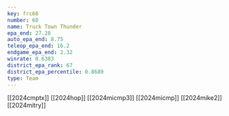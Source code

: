 ```yaml
---
key: frc68
number: 68
name: Truck Town Thunder
epa_end: 27.28
auto_epa_end: 8.75
teleop_epa_end: 16.2
endgame_epa_end: 2.32
winrate: 0.6383
district_epa_rank: 67
district_epa_percentile: 0.8689
type: Team
---
```

[[2024cmptx]]
[[2024hop]]
[[2024micmp3]]
[[2024micmp]]
[[2024mike2]]
[[2024mitry]]
